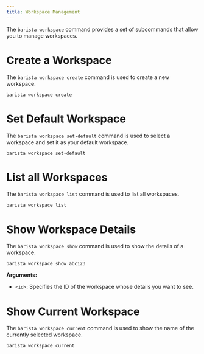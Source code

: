 ```yaml
---
title: Workspace Management
---
```


The `barista workspace` command provides a set of subcommands that allow you to manage workspaces.

# Create a Workspace

The `barista workspace create` command is used to create a new workspace.

```shell
barista workspace create
```

# Set Default Workspace

The `barista workspace set-default` command is used to select a workspace and set it as your default workspace.

```shell
barista workspace set-default
```

# List all Workspaces

The `barista workspace list` command is used to list all workspaces.

```shell
barista workspace list
```

# Show Workspace Details

The `barista workspace show` command is used to show the details of a workspace.

```shell
barista workspace show abc123
```

**Arguments:**

- `<id>`: Specifies the ID of the workspace whose details you want to see.

# Show Current Workspace

The `barista workspace current` command is used to show the name of the currently selected workspace.

```
barista workspace current
```
